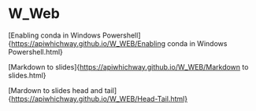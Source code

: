 
# W_Web

[Enabling conda in Windows Powershell]{https://apiwhichway.github.io/W_WEB/Enabling conda in Windows Powershell.html}

[Markdown to slides]{https://apiwhichway.github.io/W_WEB/Markdown to slides.html}

[Mardown to slides head and tail]{https://apiwhichway.github.io/W_WEB/Head-Tail.html}
